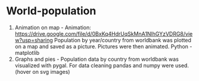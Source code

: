 # World-population
1) Animation on map 
             - Animation: https://drive.google.com/file/d/0BxKq4HdrUqSkMnA1NlhGYzVDRG8/view?usp=sharing 
             Population by year/country from worldbank was plotted on a map and saved as a picture. 
             Pictures were then animated. Python - matplotlib
2) Graphs and pies
             - Population data by country from worldbank was visualized with pygal.
             For data cleaning pandas and numpy were used.
             (hover on svg images)

